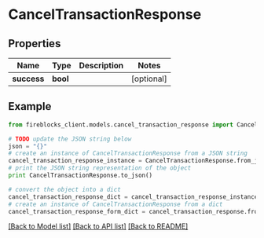 # CancelTransactionResponse


## Properties
Name | Type | Description | Notes
------------ | ------------- | ------------- | -------------
**success** | **bool** |  | [optional] 

## Example

```python
from fireblocks_client.models.cancel_transaction_response import CancelTransactionResponse

# TODO update the JSON string below
json = "{}"
# create an instance of CancelTransactionResponse from a JSON string
cancel_transaction_response_instance = CancelTransactionResponse.from_json(json)
# print the JSON string representation of the object
print CancelTransactionResponse.to_json()

# convert the object into a dict
cancel_transaction_response_dict = cancel_transaction_response_instance.to_dict()
# create an instance of CancelTransactionResponse from a dict
cancel_transaction_response_form_dict = cancel_transaction_response.from_dict(cancel_transaction_response_dict)
```
[[Back to Model list]](../README.md#documentation-for-models) [[Back to API list]](../README.md#documentation-for-api-endpoints) [[Back to README]](../README.md)


